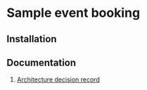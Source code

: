 # Sample event booking

## Installation

## Documentation

1. [Architecture decision record](ADR.md)